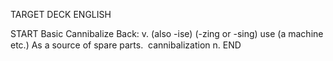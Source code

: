TARGET DECK
ENGLISH

START
Basic
Cannibalize
Back: v. (also -ise) (-zing or -sing) use (a machine etc.) As a source of spare parts.  cannibalization n.
END
